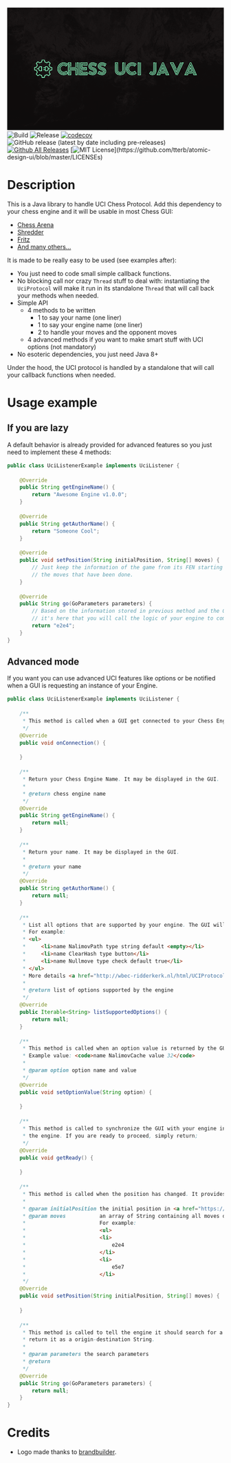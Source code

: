 ![](doc/Header.png)
![Build](https://github.com/FrequentlyMissedDeadlines/Chess-UCI/workflows/Build/badge.svg?branch=main)
![Release](https://github.com/FrequentlyMissedDeadlines/Chess-UCI/workflows/Release/badge.svg?branch=main)
[![codecov](https://codecov.io/gh/FrequentlyMissedDeadlines/Chuck-Norris-Chess/branch/main/graph/badge.svg?token=YWGXGYVL4D)](https://codecov.io/gh/FrequentlyMissedDeadlines/Chuck-Norris-Chess)
![GitHub release (latest by date including pre-releases)](https://img.shields.io/github/v/release/FrequentlyMissedDeadlines/Chess-UCI?include_prereleases)
[![Github All Releases](https://img.shields.io/github/downloads/FrequentlyMissedDeadlines/Chess-UCI/total.svg?style=flat)]()
[![MIT License](https://img.shields.io/apm/l/atomic-design-ui.svg?)](https://github.com/tterb/atomic-design-ui/blob/master/LICENSEs)

# Description

This is a Java library to handle UCI Chess Protocol. Add this dependency to your chess engine and it will be usable in most Chess GUI:
* [Chess Arena](http://www.playwitharena.de/)
* [Shredder](https://www.shredderchess.com/)
* [Fritz](https://en.wikipedia.org/wiki/Fritz_(chess))
* [And many others...](https://www.chessprogramming.org/UCI#GUIs)

It is made to be really easy to be used (see examples after):
- You just need to code small simple callback functions.
- No blocking call nor crazy `Thread` stuff to deal with: instantiating the `UciProtocol` will make it run in its standalone `Thread` that will call back your methods when needed.
- Simple API
    - 4 methods to be written
        - 1 to say your name (one liner)
        - 1 to say your engine name (one liner)
        - 2 to handle your moves and the opponent moves
    - 4 advanced methods if you want to make smart stuff with UCI options (not mandatory)
- No esoteric dependencies, you just need Java 8+

Under the hood, the UCI protocol is handled by a standalone  that will call your callback functions when needed.

# Usage example
## If you are lazy
A default behavior is already provided for advanced features so you just need to implement these 4 methods:
```java
public class UciListenerExample implements UciListener {

    @Override
    public String getEngineName() {
        return "Awesome Engine v1.0.0";
    }

    @Override
    public String getAuthorName() {
        return "Someone Cool";
    }

    @Override
    public void setPosition(String initialPosition, String[] moves) {
        // Just keep the information of the game from its FEN starting position and
        // the moves that have been done.
    }

    @Override
    public String go(GoParameters parameters) {
        // Based on the information stored in previous method and the GoParameters
        // it's here that you will call the logic of your engine to compute next move
        return "e2e4";
    }
}
```

## Advanced mode
If you want you can use advanced UCI features like options or be notified when a GUI is requesting an instance of your Engine.

```java
public class UciListenerExample implements UciListener {

    /**
     * This method is called when a GUI get connected to your Chess Engine
     */
    @Override
    public void onConnection() {
        
    }

    /**
     * Return your Chess Engine Name. It may be displayed in the GUI.
     *
     * @return chess engine name
     */
    @Override
    public String getEngineName() {
        return null;
    }

    /**
     * Return your name. It may be displayed in the GUI.
     *
     * @return your name
     */
    @Override
    public String getAuthorName() {
        return null;
    }

    /**
     * List all options that are supported by your engine. The GUI will send you back their values if they are supported.
     * For example:
     * <ul>
     *     <li>name NalimovPath type string default <empty></li>
     *     <li>name ClearHash type button</li>
     *     <li>name Nullmove type check default true</li>
     * </ul>
     * More details <a href="http://wbec-ridderkerk.nl/html/UCIProtocol.html">in the specs</a>.
     *
     * @return list of options supported by the engine
     */
    @Override
    public Iterable<String> listSupportedOptions() {
        return null;
    }

    /**
     * This method is called when an option value is returned by the GUI. Feel free to use it or not in your Engine.
     * Example value: <code>name NalimovCache value 32</code>
     *
     * @param option option name and value
     */
    @Override
    public void setOptionValue(String option) {

    }

    /**
     * This method is called to synchronize the GUI with your engine in case it provided some input that could be long to process by
     * the engine. If you are ready to proceed, simply return;
     */
    @Override
    public void getReady() {

    }

    /**
     * This method is called when the position has changed. It provides the initial position and all moves done from it.
     *
     * @param initialPosition the initial position in <a href="https://en.wikipedia.org/wiki/Forsyth%E2%80%93Edwards_Notation">FEN notation</a>
     * @param moves           an array of String containing all moves done from the starting position. The moves are in origin-destination notation.
     *                        For example:
     *                        <ul>
     *                        <li>
     *                            e2e4
     *                        </li>
     *                        <li>
     *                            e5e7
     *                        </li>
     */
    @Override
    public void setPosition(String initialPosition, String[] moves) {

    }

    /**
     * This method is called to tell the engine it should search for a move to play. Once it found one, it must
     * return it as a origin-destination String.
     *
     * @param parameters the search parameters
     * @return
     */
    @Override
    public String go(GoParameters parameters) {
        return null;
    }
}
```

# Credits
- Logo made thanks to [brandbuilder](https://brandbuilder.ai/).
